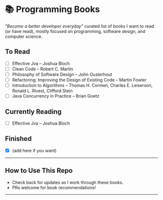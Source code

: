 # 📚 Programming Books

_"Become a better developer everyday"_ curated list of books I want to read (or have read), mostly focused on programming, software design, and computer science.

## To Read

- [ ] Effective Jva – Joshua Bloch
- [ ] Clean Code – Robert C. Martin
- [ ] Philosophy of Software Design – John Ousterhout
- [ ] Refactoring: Improving the Design of Existing Code – Martin Fowler
- [ ] Introduction to Algorithms – Thomas H. Cormen, Charles E. Leiserson, Ronald L. Rivest, Clifford Stein
- [ ] Java Concurrency in Practice – Brian Goetz

## Currently Reading

- [ ] Effective Jva – Joshua Bloch

## Finished

- [x] (add here if you want)

---

## How to Use This Repo

- Check back for updates as I work through these books.
- PRs welcome for book recommendations!

---

